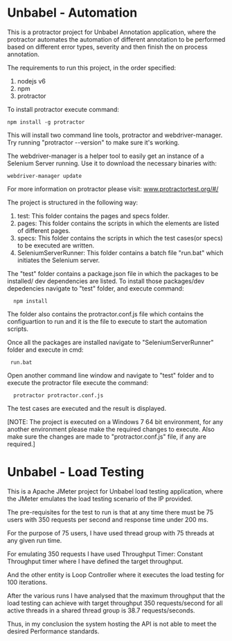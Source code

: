 # Unbabel - Automation

This is a protractor project for Unbabel Annotation application, where the protractor automates the automation of different annotation to be performed based on different error types, severity and then finish the on process annotation.

The requirements to run this project, in the order specified:

1. nodejs v6
2. npm
3. protractor

To install protractor execute command:

    npm install -g protractor
    
This will install two command line tools, protractor and webdriver-manager. Try running "protractor --version" to make sure it's working.

The webdriver-manager is a helper tool to easily get an instance of a Selenium Server running. Use it to download the necessary binaries with:

    webdriver-manager update
    
For more information on protractor please visit: www.protractortest.org/#/

The project is structured in the following way:

1. test: This folder contains the pages and specs folder.
2. pages: This folder contains the scripts in which the elements are listed of different pages.
3. specs: This folder contains the scripts in which the test cases(or specs) to be executed are written.
4. SeleniumServerRunner: This folder contains a batch file "run.bat" which initiates the Selenium server. 

The "test" folder contains a package.json file in which the packages to be installed/ dev dependencies are listed. To install those packages/dev depedencies navigate to "test" folder, and execute command:

      npm install
      
The folder also contains the protractor.conf.js file which contains the configuartion to run and it is the file to execute to start the automation scripts.
      
Once all the packages are installed navigate to "SeleniumServerRunner" folder and execute in cmd:

     run.bat 

Open another command line window and navigate to "test" folder and to execute the protractor file execute the command:

      protractor protractor.conf.js
      
The test cases are executed and the result is displayed.

[NOTE: The project is executed on a Windows 7 64 bit environment, for any another environment please make the required changes to execute. Also make sure the changes are made to "protractor.conf.js" file, if any are required.]

# Unbabel - Load Testing

This is a Apache JMeter project for Unbabel load testing application, where the JMeter emulates the load testing scenario of the IP provided.

The pre-requisites for the test to run is that at any time there must be 75 users with 350 requests per second and response time under 200 ms.

For the purpose of 75 users, I have used thread group with 75 threads at any given run time.

For emulating 350 requests I have used Throughput Timer: Constant Throughput timer where I have defined the target throughput.

And the other entity is Loop Controller where it executes the load testing for 100 iterations.

After the various runs I have analysed that the maximum throughput that the load testing can achieve with target throughput 350 requests/second for all active threads in a shared thread group is 38.7 requests/seconds.

Thus, in my conclusion the system hosting the API is not able to meet the desired Performance standards.
